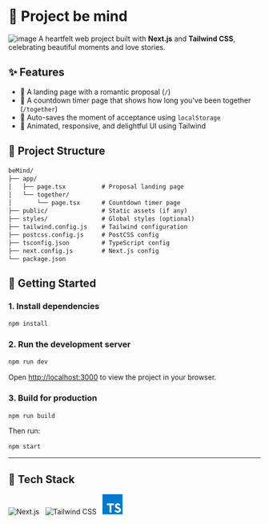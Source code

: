 # 💙 Project be mind
![image](https://github.com/user-attachments/assets/025f7aa2-7512-4521-b309-230c7416f76f)
A heartfelt web project built with **Next.js** and **Tailwind CSS**, celebrating beautiful moments and love stories.

## ✨ Features

- 🌈 A landing page with a romantic proposal (`/`)
- 💑 A countdown timer page that shows how long you've been together (`/together`)
- 💾 Auto-saves the moment of acceptance using `localStorage`
- 💖 Animated, responsive, and delightful UI using Tailwind

## 📁 Project Structure

```
beMind/
├── app/
│   ├── page.tsx          # Proposal landing page
│   └── together/
│       └── page.tsx      # Countdown timer page
├── public/               # Static assets (if any)
├── styles/               # Global styles (optional)
├── tailwind.config.js    # Tailwind configuration
├── postcss.config.js     # PostCSS config
├── tsconfig.json         # TypeScript config
├── next.config.js        # Next.js config
└── package.json
```

## 🚀 Getting Started

### 1. Install dependencies

```bash
npm install
```

### 2. Run the development server

```bash
npm run dev
```

Open [http://localhost:3000](http://localhost:3000) to view the project in your browser.

### 3. Build for production

```bash
npm run build
```

Then run:

```bash
npm start
```

---

## 🧠 Tech Stack

<p align="left">
  <img src="https://upload.wikimedia.org/wikipedia/commons/8/8e/Nextjs-logo.svg" alt="Next.js" width="40" height="40" />
  &nbsp;
  <img src="https://www.vectorlogo.zone/logos/tailwindcss/tailwindcss-icon.svg" alt="Tailwind CSS" width="40" height="40" />
  &nbsp;
  <img src="https://raw.githubusercontent.com/github/explore/main/topics/typescript/typescript.png" alt="TypeScript" width="40" height="40" />
</p>

<!-- ## 💌 Inspiration

This project was created as a sweet digital gesture of affection — every second counts when it comes to love 💗
!-->
